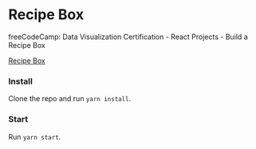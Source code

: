 # Recipe Box
freeCodeCamp: Data Visualization Certification - React Projects - Build a Recipe Box

[Recipe Box](https://ivanz.000webhostapp.com/recipe-box/)

### Install
Clone the repo and run `yarn install`.

### Start
Run `yarn start`.
